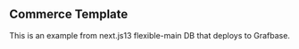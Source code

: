 ## Commerce Template

This is an example from next.js13 flexible-main DB that deploys to Grafbase.

